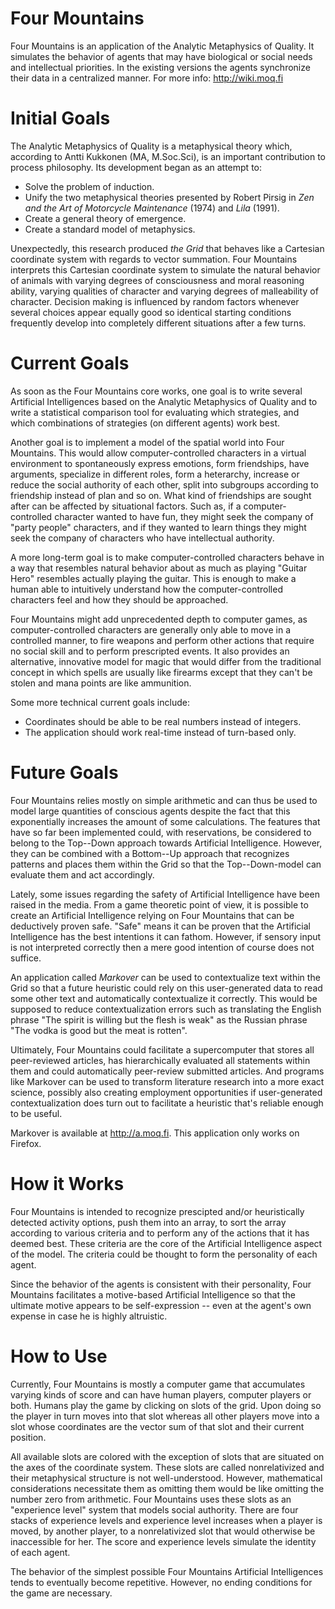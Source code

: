 Four Mountains
==============

Four Mountains is an application of the Analytic Metaphysics of Quality. It simulates the behavior of agents that may have biological or social needs and intellectual priorities. In the existing versions the agents synchronize their data in a centralized manner. For more info: http://wiki.moq.fi



Initial Goals
=============

The Analytic Metaphysics of Quality is a metaphysical theory which, according to Antti Kukkonen (MA, M.Soc.Sci), is an important contribution to process philosophy. Its development began as an attempt to:

- Solve the problem of induction.
- Unify the two metaphysical theories presented by Robert Pirsig in *Zen and the Art of Motorcycle Maintenance* (1974) and *Lila* (1991).
- Create a general theory of emergence.
- Create a standard model of metaphysics.

Unexpectedly, this research produced *the Grid* that behaves like a Cartesian coordinate system with regards to vector summation. Four Mountains interprets this Cartesian coordinate system to simulate the natural behavior of animals with varying degrees of consciousness and moral reasoning ability, varying qualities of character and varying degrees of malleability of character. Decision making is influenced by random factors whenever several choices appear equally good so identical starting conditions frequently develop into completely different situations after a few turns.



Current Goals
=============

As soon as the Four Mountains core works, one goal is to write several Artificial Intelligences based on the Analytic Metaphysics of Quality and to write a statistical comparison tool for evaluating which strategies, and which combinations of strategies (on different agents) work best.

Another goal is to implement a model of the spatial world into Four Mountains. This would allow computer-controlled characters in a virtual environment to spontaneously express emotions, form friendships, have arguments, specialize in different roles, form a heterarchy, increase or reduce the social authority of each other, split into subgroups according to friendship instead of plan and so on. What kind of friendships are sought after can be affected by situational factors. Such as, if a computer-controlled character wanted to have fun, they might seek the company of "party people" characters, and if they wanted to learn things they might seek the company of characters who have intellectual authority.

A more long-term goal is to make computer-controlled characters behave in a way that resembles natural behavior about as much as playing "Guitar Hero" resembles actually playing the guitar. This is enough to make a human able to intuitively understand how the computer-controlled characters feel and how they should be approached.

Four Mountains might add unprecedented depth to computer games, as computer-controlled characters are generally only able to move in a controlled manner, to fire weapons and perform other actions that require no social skill and to perform prescripted events. It also provides an alternative, innovative model for magic that would differ from the traditional concept in which spells are usually like firearms except that they can't be stolen and mana points are like ammunition.

Some more technical current goals include:

- Coordinates should be able to be real numbers instead of integers.
- The application should work real-time instead of turn-based only.



Future Goals
============

Four Mountains relies mostly on simple arithmetic and can thus be used to model large quantities of conscious agents despite the fact that this exponentially increases the amount of some calculations. The features that have so far been implemented could, with reservations, be considered to belong to the Top--Down approach towards Artificial Intelligence. However, they can be combined with a Bottom--Up approach that recognizes patterns and places them within the Grid so that the Top--Down-model can evaluate them and act accordingly.

Lately, some issues regarding the safety of Artificial Intelligence have been raised in the media. From a game theoretic point of view, it is possible to create an Artificial Intelligence relying on Four Mountains that can be deductively proven safe. "Safe" means it can be proven that the Artificial Intelligence has the best intentions it can fathom. However, if sensory input is not interpreted correctly then a mere good intention of course does not suffice.

An application called *Markover* can be used to contextualize text within the Grid so that a future heuristic could rely on this user-generated data to read some other text and automatically contextualize it correctly. This would be supposed to reduce contextualization errors such as translating the English phrase "The spirit is willing but the flesh is weak" as the Russian phrase "The vodka is good but the meat is rotten".

Ultimately, Four Mountains could facilitate a supercomputer that stores all peer-reviewed articles, has hierarchically evaluated all statements within them and could automatically peer-review submitted articles. And programs like Markover can be used to transform literature research into a more exact science, possibly also creating employment opportunities if user-generated contextualization does turn out to facilitate a heuristic that's reliable enough to be useful.

Markover is available at http://a.moq.fi. This application only works on Firefox.



How it Works
============

Four Mountains is intended to recognize prescipted and/or heuristically detected activity options, push them into an array, to sort the array according to various criteria and to perform any of the actions that it has deemed best. These criteria are the core of the Artificial Intelligence aspect of the model. The criteria could be thought to form the personality of each agent.

Since the behavior of the agents is consistent with their personality, Four Mountains facilitates a motive-based Artificial Intelligence so that the ultimate motive appears to be self-expression -- even at the agent's own expense in case he is highly altruistic.



How to Use
==========

Currently, Four Mountains is mostly a computer game that accumulates varying kinds of score and can have human players, computer players or both. Humans play the game by clicking on slots of the grid. Upon doing so the player in turn moves into that slot whereas all other players move into a slot whose coordinates are the vector sum of that slot and their current position.

All available slots are colored with the exception of slots that are situated on the axes of the coordinate system. These slots are called nonrelativized and their metaphysical structure is not well-understood. However, mathematical considerations necessitate them as omitting them would be like omitting the number zero from arithmetic. Four Mountains uses these slots as an "experience level" system that models social authority. There are four stacks of experience levels and experience level increases when a player is moved, by another player, to a nonrelativized slot that would otherwise be inaccessible for her. The score and experience levels simulate the identity of each agent.

The behavior of the simplest possible Four Mountains Artificial Intelligences tends to eventually become repetitive. However, no ending conditions for the game are necessary.
